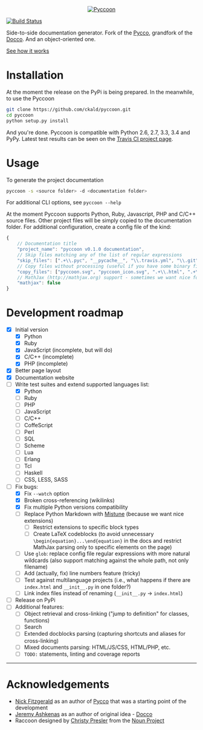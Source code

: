 <p align="center">
<a href="http://ckald.github.io/pyccoon/">
<img src="https://www.dropbox.com/s/n6s0ngrjl69ct09/pyccoon.svg?dl=1" alt="Pyccoon" />
</a>
</p>

[![Build Status](https://travis-ci.org/ckald/pyccoon.svg?branch=master)](https://travis-ci.org/ckald/pyccoon)

Side-to-side documentation generator. Fork of the [Pycco](http://fitzgen.github.io/pycco/), grandfork of the [Docco](http://jashkenas.github.com/docco/). And an object-oriented one.

[See how it works](http://ckald.github.io/pyccoon/)

# Installation

At the moment the release on the PyPi is being prepared. In the meanwhile, to use the Pyccoon

```bash
git clone https://github.com/ckald/pyccoon.git
cd pyccoon
python setup.py install
```
    
And you're done. Pyccoon is compatible with Python 2.6, 2.7, 3.3, 3.4 and PyPy. Latest test results can be seen on the [Travis CI project page](https://travis-ci.org/ckald/pyccoon).

# Usage 

To generate the project documentation

```bash
pyccoon -s <source folder> -d <documentation folder>
```

For additional CLI options, see `pyccoon --help`

At the moment Pyccoon supports Python, Ruby, Javascript, PHP and C/C++ source files. Other project files will be simply copied to the documentation folder. For additional configuration, create a config file of the kind:

```js
{
    // Documentation title
    "project_name": "pyccoon v0.1.0 documentation",
    // Skip files matching any of the list of regular expressions
    "skip_files": [".+\\.pyc", "__pycache__", "\\.travis.yml", "\\.git", "\\.DS_Store"],
    // Copy files without processing (useful if you have some binary files)
    "copy_files": ["pyccoon.svg", "pyccoon_icon.svg", ".+\\.html", ".+\\.css", "\\.pyccoon"],
    // MathJax (http://mathjax.org) support - sometimes we want nice formulas
    "mathjax": false
}
```

# Development roadmap

  - [x] Initial version
      - [x] Python
      - [x] Ruby
      - [x] JavaScript (incomplete, but will do)
      - [x] C/C++ (incomplete)
      - [x] PHP (incomplete)
  - [x] Better page layout
  - [x] Documentation website
  - [ ] Write test suites and extend supported languages list:
      - [x] Python
      - [ ] Ruby
      - [ ] PHP
      - [ ] JavaScript
      - [ ] C/C++
      - [ ] CoffeScript
      - [ ] Perl
      - [ ] SQL
      - [ ] Scheme
      - [ ] Lua
      - [ ] Erlang
      - [ ] Tcl
      - [ ] Haskell
      - [ ] CSS, LESS, SASS
  - [ ] Fix bugs:
      - [x] Fix `--watch` option
      - [x] Broken cross-referencing (wikilinks)
      - [x] Fix multiple Python versions compatibility
      - [ ] Replace Python Markdown with [Mistune](http://mistune.readthedocs.org/en/latest/) (because we want nice extensions)
          - [ ] Restrict extensions to specific block types
          - [ ] Create LaTeX codeblocks (to avoid unnecessary `\begin{equation}...\end{equation}` in the docs and restrict MathJax parsing only to specific elements on the page)
      - [ ] Use `glob`: replace config file regular expressions with more natural wildcards (also support matching against the whole path, not only filename)
      - [ ] Add (actually, fix) line numbers feature (tricky)
      - [ ] Test against multilanguage projects (i.e., what happens if there are `index.html` and `__init__.py` in one folder?)
      - [ ] Link index files instead of renaming (`__init__.py` -> `index.html`)
  - [ ] Release on PyPi
  - [ ] Additional features:
      - [ ] Object retrieval and cross-linking ("jump to definition" for classes, functions)
      - [ ] Search
      - [ ] Extended docblocks parsing (capturing shortcuts and aliases for cross-linking)
      - [ ] Mixed documents parsing: HTML/JS/CSS, HTML/PHP, etc.
      - [ ] `TODO:` statements, linting and coverage reports

-------

# Acknowledgements

  * [Nick Fitzgerald](http://github.com/fitzgen) as an author of [Pycco](https://github.com/fitzgen/pycco) that was a starting point of the development
  * [Jeremy Ashkenas](https://github.com/jashkenas) as an author of original idea - [Docco](https://github.com/jashkenas/docco)
  * Raccoon designed by [Christy Presler](http://www.thenounproject.com/cnpresler) from the [Noun Project](http://www.thenounproject.com/)

